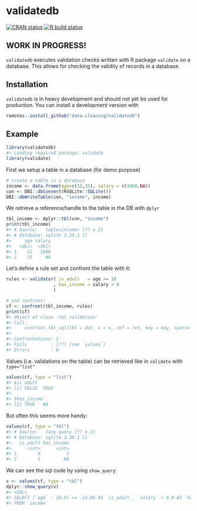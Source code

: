 
<!-- README.md is generated from README.Rmd. Please edit that file -->

# validatedb

<!-- badges: start -->

[![CRAN
status](https://www.r-pkg.org/badges/version/validatedb)](https://CRAN.R-project.org/package=validatedb)
[![R build
status](https://github.com/edwindj/validatedb/workflows/R-CMD-check/badge.svg)](https://github.com/edwindj/validatedb/actions)
<!-- [![CircleCI build status](https://circleci.com/gh/data-cleaning/validatedb.svg?style=svg)](https://circleci.com/gh/data-cleaning/validatedb) -->
<!-- badges: end -->

## WORK IN PROGRESS!

`validatedb` executes validation checks written with R package
`validate` on a database. This allows for checking the validity of
records in a database.

## Installation

`validatedb` is in heavy development and should not yet be used for
production. You can install a development version with

<!-- You can install the released version of validatedb from [CRAN](https://CRAN.R-project.org) with: -->

``` r
remotes::install_github("data-cleaning/validatedb")
```

## Example

``` r
library(validatedb)
#> Loading required package: validate
library(validate)
```

First we setup a table in a database (for demo purpose)

``` r
# create a table in a database
income <- data.frame(age=c(12,35), salary = c(1000,NA))
con <- DBI::dbConnect(RSQLite::SQLite())
DBI::dbWriteTable(con, "income", income)
```

We retrieve a reference/handle to the table in the DB with `dplyr`

``` r
tbl_income <- dplyr::tbl(con, "income")
print(tbl_income)
#> # Source:   table<income> [?? x 2]
#> # Database: sqlite 3.30.1 []
#>     age salary
#>   <dbl>  <dbl>
#> 1    12   1000
#> 2    35     NA
```

Let’s define a rule set and confront the table with it:

``` r
rules <- validator( is_adult   = age >= 18
                  , has_income = salary > 0
                  )

# and confront!
cf <- confront(tbl_income, rules)
print(cf)
#> Object of class 'tbl_validation'
#> Call:
#>     confront.tbl_sql(tbl = dat, x = x, ref = ref, key = key, sparse = sparse)
#> 
#> Confrontations: 2
#> Fails         : [??] (see `values`)
#> Errors        : 0
```

Values (i.e. validations on the table) can be retrieved like in
`validate` with `type="list"`

``` r
values(cf, type = "list")
#> $is_adult
#> [1] FALSE  TRUE
#> 
#> $has_income
#> [1] TRUE   NA
```

But often this seems more handy:

``` r
values(cf, type = "tbl")
#> # Source:   lazy query [?? x 2]
#> # Database: sqlite 3.30.1 []
#>   is_adult has_income
#>      <int>      <int>
#> 1        0          1
#> 2        1         NA
```

We can see the sql code by using `show_query`:

``` r
v <- values(cf, type = "tbl")
dplyr::show_query(v)
#> <SQL>
#> SELECT (`age` - 18.0) >= -1e-08 AS `is_adult`, `salary` > 0.0 AS `has_income`
#> FROM `income`
```
